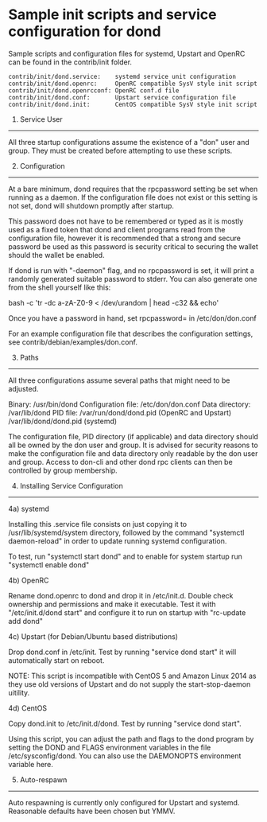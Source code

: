 Sample init scripts and service configuration for dond
==========================================================

Sample scripts and configuration files for systemd, Upstart and OpenRC
can be found in the contrib/init folder.

    contrib/init/dond.service:    systemd service unit configuration
    contrib/init/dond.openrc:     OpenRC compatible SysV style init script
    contrib/init/dond.openrcconf: OpenRC conf.d file
    contrib/init/dond.conf:       Upstart service configuration file
    contrib/init/dond.init:       CentOS compatible SysV style init script

1. Service User
---------------------------------

All three startup configurations assume the existence of a "don" user
and group.  They must be created before attempting to use these scripts.

2. Configuration
---------------------------------

At a bare minimum, dond requires that the rpcpassword setting be set
when running as a daemon.  If the configuration file does not exist or this
setting is not set, dond will shutdown promptly after startup.

This password does not have to be remembered or typed as it is mostly used
as a fixed token that dond and client programs read from the configuration
file, however it is recommended that a strong and secure password be used
as this password is security critical to securing the wallet should the
wallet be enabled.

If dond is run with "-daemon" flag, and no rpcpassword is set, it will
print a randomly generated suitable password to stderr.  You can also
generate one from the shell yourself like this:

bash -c 'tr -dc a-zA-Z0-9 < /dev/urandom | head -c32 && echo'

Once you have a password in hand, set rpcpassword= in /etc/don/don.conf

For an example configuration file that describes the configuration settings,
see contrib/debian/examples/don.conf.

3. Paths
---------------------------------

All three configurations assume several paths that might need to be adjusted.

Binary:              /usr/bin/dond
Configuration file:  /etc/don/don.conf
Data directory:      /var/lib/dond
PID file:            /var/run/dond/dond.pid (OpenRC and Upstart)
                     /var/lib/dond/dond.pid (systemd)

The configuration file, PID directory (if applicable) and data directory
should all be owned by the don user and group.  It is advised for security
reasons to make the configuration file and data directory only readable by the
don user and group.  Access to don-cli and other dond rpc clients
can then be controlled by group membership.

4. Installing Service Configuration
-----------------------------------

4a) systemd

Installing this .service file consists on just copying it to
/usr/lib/systemd/system directory, followed by the command
"systemctl daemon-reload" in order to update running systemd configuration.

To test, run "systemctl start dond" and to enable for system startup run
"systemctl enable dond"

4b) OpenRC

Rename dond.openrc to dond and drop it in /etc/init.d.  Double
check ownership and permissions and make it executable.  Test it with
"/etc/init.d/dond start" and configure it to run on startup with
"rc-update add dond"

4c) Upstart (for Debian/Ubuntu based distributions)

Drop dond.conf in /etc/init.  Test by running "service dond start"
it will automatically start on reboot.

NOTE: This script is incompatible with CentOS 5 and Amazon Linux 2014 as they
use old versions of Upstart and do not supply the start-stop-daemon uitility.

4d) CentOS

Copy dond.init to /etc/init.d/dond. Test by running "service dond start".

Using this script, you can adjust the path and flags to the dond program by
setting the DOND and FLAGS environment variables in the file
/etc/sysconfig/dond. You can also use the DAEMONOPTS environment variable here.

5. Auto-respawn
-----------------------------------

Auto respawning is currently only configured for Upstart and systemd.
Reasonable defaults have been chosen but YMMV.
